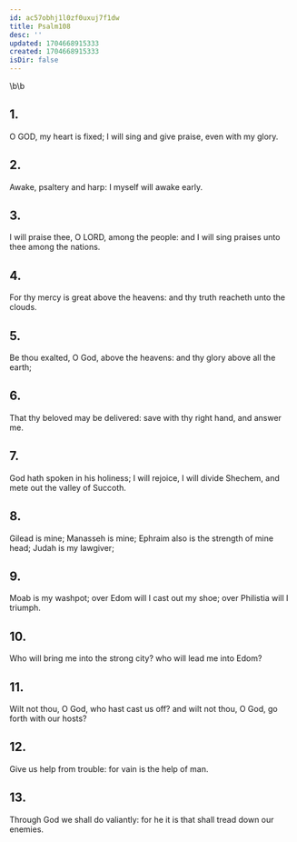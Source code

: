 ```yaml
---
id: ac57obhj1l0zf0uxuj7f1dw
title: Psalm108
desc: ''
updated: 1704668915333
created: 1704668915333
isDir: false
---
```

\b\b
## 1.
O GOD, my heart is fixed; I will sing and give praise, even with my glory.
## 2.
Awake, psaltery and harp: I myself will awake early.
## 3.
I will praise thee, O LORD, among the people: and I will sing praises unto thee among the nations.
## 4.
For thy mercy is great above the heavens: and thy truth reacheth unto the clouds.
## 5.
Be thou exalted, O God, above the heavens: and thy glory above all the earth;
## 6.
That thy beloved may be delivered: save with thy right hand, and answer me.
## 7.
God hath spoken in his holiness; I will rejoice, I will divide Shechem, and mete out the valley of Succoth.
## 8.
Gilead is mine; Manasseh is mine; Ephraim also is the strength of mine head; Judah is my lawgiver;
## 9.
Moab is my washpot; over Edom will I cast out my shoe; over Philistia will I triumph.
## 10.
Who will bring me into the strong city?  who will lead me into Edom?
## 11.
Wilt not thou, O God, who hast cast us off?  and wilt not thou, O God, go forth with our hosts?
## 12.
Give us help from trouble: for vain is the help of man.
## 13.
Through God we shall do valiantly: for he it is that shall tread down our enemies.
